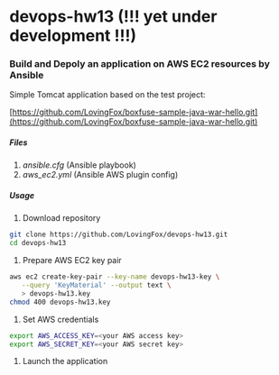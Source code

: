 # devops-hw13 (!!! yet under development !!!)

### Build and Depoly an application on AWS EC2 resources by Ansible

Simple Tomcat application based on the test project:

[https://github.com/LovingFox/boxfuse-sample-java-war-hello.git](https://github.com/LovingFox/boxfuse-sample-java-war-hello.git)

##### Files

1. *ansible.cfg* (Ansible playbook)
2. *aws_ec2.yml* (Ansible AWS plugin config)

##### Usage

1. Download repository
```bash
git clone https://github.com/LovingFox/devops-hw13.git
cd devops-hw13
```

1. Prepare AWS EC2 key pair

```bash
aws ec2 create-key-pair --key-name devops-hw13-key \
   --query 'KeyMaterial' --output text \
   > devops-hw13.key
chmod 400 devops-hw13.key
```

1. Set AWS credentials
```bash
export AWS_ACCESS_KEY=<your AWS access key>
export AWS_SECRET_KEY=<your AWS secret key>
```

1. Launch the application
```bash
```
